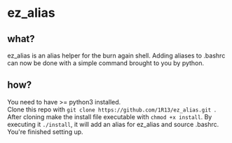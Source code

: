 # ez_alias

## what?

ez_alias is an alias helper for the burn again shell.
Adding aliases to .bashrc can now be done with a simple command
brought to you by python.

## how?

You need to have >= python3 installed.\
Clone this repo with ```git clone https://github.com/1R13/ez_alias.git ```.
After cloning make the install file executable with ```chmod +x install```.
By executing it ```./install```, it will add an alias for ez_alias and source .bashrc. You're finished setting up.
